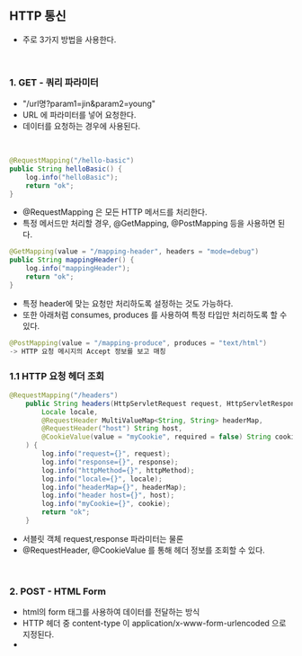 ## HTTP 통신 

- 주로 3가지 방법을 사용한다.

<br>

### 1. GET - 쿼리 파라미터

- "/url명?param1=jin&param2=young"
- URL 에 파라미터를 넣어 요청한다.
- 데이터를 요청하는 경우에 사용된다.

<br>

```java
@RequestMapping("/hello-basic")
public String helloBasic() {
	log.info("helloBasic");
	return "ok";
}
```
- @RequestMapping 은 모든 HTTP 메서드를 처리한다.
- 특정 메서드만 처리할 경우, @GetMapping, @PostMapping 등을 사용하면 된다.

```java
@GetMapping(value = "/mapping-header", headers = "mode=debug")
public String mappingHeader() {
	log.info("mappingHeader");
	return "ok";
}
```
- 특정 header에 맞는 요청만 처리하도록 설정하는 것도 가능하다.
- 또한 아래처럼 consumes, produces 를 사용하여 특정 타입만 처리하도록 할 수 있다.

```java
@PostMapping(value = "/mapping-produce", produces = "text/html")
-> HTTP 요청 메시지의 Accept 정보를 보고 매칭
```


### 1.1 HTTP 요청 헤더 조회
```JAVA
@RequestMapping("/headers")
	public String headers(HttpServletRequest request, HttpServletResponse response, HttpMethod httpMethod,
		Locale locale,
		@RequestHeader MultiValueMap<String, String> headerMap,
		@RequestHeader("host") String host,
		@CookieValue(value = "myCookie", required = false) String cookie
	) {
		log.info("request={}", request);
		log.info("response={}", response);
		log.info("httpMethod={}", httpMethod);
		log.info("locale={}", locale);
		log.info("headerMap={}", headerMap);
		log.info("header host={}", host);
		log.info("myCookie={}", cookie);
		return "ok";
	}
```
- 서블릿 객체 request,response 파라미터는 물론
- @RequestHeader, @CookieValue 를 통해 헤더 정보를 조회할 수 있다.

<br>

### 2. POST - HTML Form 
- html의 form 태그를 사용하여 데이터를 전달하는 방식
- HTTP 헤더 중 content-type 이  application/x-www-form-urlencoded 으로 지정된다.
- 
